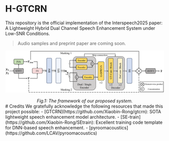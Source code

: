 # H-GTCRN
This repository is the official implementation of the Interspeech2025 paper: A Lightweight Hybrid Dual Channel Speech Enhancement System under Low-SNR Conditions.
>Audio samples and preprint paper are coming soon.

![The framework of our proposed system.](./figures/model.png)
<center><em>Fig.1: The framework of our proposed system.</em></center>
# Credits
We gratefully acknowledge the following resources that made this project possible:
- [GTCRN](https://github.com/Xiaobin-Rong/gtcrn): SOTA lightweight speech enhancement model architecture.
- [SE-train](https://github.com/Xiaobin-Rong/SEtrain): Excellent training code template for DNN-based speech enhancement.
- [pyroomacoustics](https://github.com/LCAV/pyroomacoustics)
